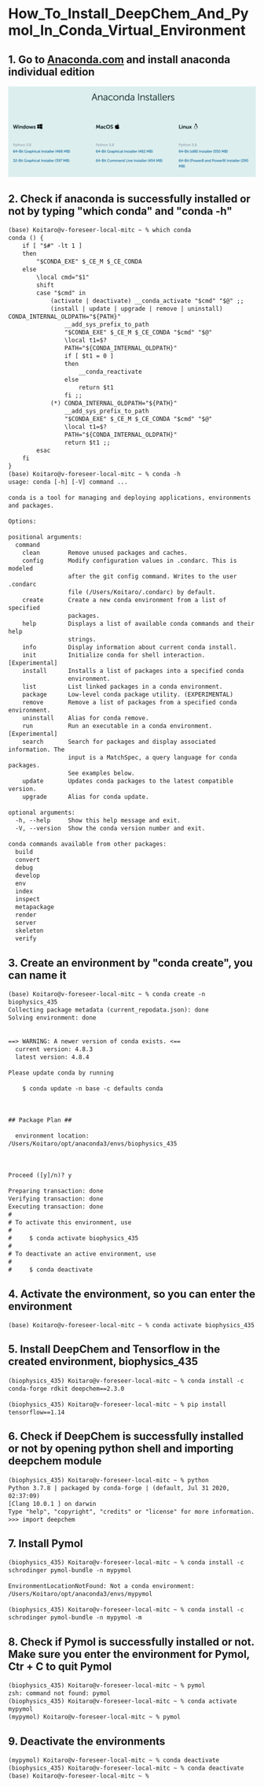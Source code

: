 # How_To_Install_DeepChem_And_Pymol_In_Conda_Virtual_Environment

## 1. Go to [Anaconda.com](https://www.anaconda.com/) and install anaconda individual edition
![figure_1](https://github.com/NoriKaneshige/How_To_Install_DeepChem_And_Pymol_In_Conda_Virtual_Environment/blob/master/anaconda.png)
## 2. Check if anaconda is successfully installed or not by typing "which conda" and "conda -h"
```
(base) Koitaro@v-foreseer-local-mitc ~ % which conda
conda () {
	if [ "$#" -lt 1 ]
	then
		"$CONDA_EXE" $_CE_M $_CE_CONDA
	else
		\local cmd="$1"
		shift
		case "$cmd" in
			(activate | deactivate) __conda_activate "$cmd" "$@" ;;
			(install | update | upgrade | remove | uninstall) CONDA_INTERNAL_OLDPATH="${PATH}" 
				__add_sys_prefix_to_path
				"$CONDA_EXE" $_CE_M $_CE_CONDA "$cmd" "$@"
				\local t1=$?
				PATH="${CONDA_INTERNAL_OLDPATH}" 
				if [ $t1 = 0 ]
				then
					__conda_reactivate
				else
					return $t1
				fi ;;
			(*) CONDA_INTERNAL_OLDPATH="${PATH}" 
				__add_sys_prefix_to_path
				"$CONDA_EXE" $_CE_M $_CE_CONDA "$cmd" "$@"
				\local t1=$?
				PATH="${CONDA_INTERNAL_OLDPATH}" 
				return $t1 ;;
		esac
	fi
}
(base) Koitaro@v-foreseer-local-mitc ~ % conda -h
usage: conda [-h] [-V] command ...

conda is a tool for managing and deploying applications, environments and packages.

Options:

positional arguments:
  command
    clean        Remove unused packages and caches.
    config       Modify configuration values in .condarc. This is modeled
                 after the git config command. Writes to the user .condarc
                 file (/Users/Koitaro/.condarc) by default.
    create       Create a new conda environment from a list of specified
                 packages.
    help         Displays a list of available conda commands and their help
                 strings.
    info         Display information about current conda install.
    init         Initialize conda for shell interaction. [Experimental]
    install      Installs a list of packages into a specified conda
                 environment.
    list         List linked packages in a conda environment.
    package      Low-level conda package utility. (EXPERIMENTAL)
    remove       Remove a list of packages from a specified conda environment.
    uninstall    Alias for conda remove.
    run          Run an executable in a conda environment. [Experimental]
    search       Search for packages and display associated information. The
                 input is a MatchSpec, a query language for conda packages.
                 See examples below.
    update       Updates conda packages to the latest compatible version.
    upgrade      Alias for conda update.

optional arguments:
  -h, --help     Show this help message and exit.
  -V, --version  Show the conda version number and exit.

conda commands available from other packages:
  build
  convert
  debug
  develop
  env
  index
  inspect
  metapackage
  render
  server
  skeleton
  verify
```
## 3. Create an environment by "conda create", you can name it
```
(base) Koitaro@v-foreseer-local-mitc ~ % conda create -n biophysics_435
Collecting package metadata (current_repodata.json): done
Solving environment: done


==> WARNING: A newer version of conda exists. <==
  current version: 4.8.3
  latest version: 4.8.4

Please update conda by running

    $ conda update -n base -c defaults conda



## Package Plan ##

  environment location: /Users/Koitaro/opt/anaconda3/envs/biophysics_435



Proceed ([y]/n)? y

Preparing transaction: done
Verifying transaction: done
Executing transaction: done
#
# To activate this environment, use
#
#     $ conda activate biophysics_435
#
# To deactivate an active environment, use
#
#     $ conda deactivate
```

## 4. Activate the environment, so you can enter the environment
```
(base) Koitaro@v-foreseer-local-mitc ~ % conda activate biophysics_435
```
## 5. Install DeepChem and Tensorflow in the created environment, biophysics_435
```
(biophysics_435) Koitaro@v-foreseer-local-mitc ~ % conda install -c conda-forge rdkit deepchem==2.3.0

(biophysics_435) Koitaro@v-foreseer-local-mitc ~ % pip install tensorflow==1.14

```
## 6. Check if DeepChem is successfully installed or not by opening python shell and importing deepchem module
```
(biophysics_435) Koitaro@v-foreseer-local-mitc ~ % python
Python 3.7.8 | packaged by conda-forge | (default, Jul 31 2020, 02:37:09) 
[Clang 10.0.1 ] on darwin
Type "help", "copyright", "credits" or "license" for more information.
>>> import deepchem
```
## 7. Install Pymol
```
(biophysics_435) Koitaro@v-foreseer-local-mitc ~ % conda install -c schrodinger pymol-bundle -n mypymol

EnvironmentLocationNotFound: Not a conda environment: /Users/Koitaro/opt/anaconda3/envs/mypymol

(biophysics_435) Koitaro@v-foreseer-local-mitc ~ % conda install -c schrodinger pymol-bundle -n mypymol -m

```
## 8. Check if Pymol is successfully installed or not. Make sure you enter the environment for Pymol, Ctr + C to quit Pymol
```
(biophysics_435) Koitaro@v-foreseer-local-mitc ~ % pymol
zsh: command not found: pymol
(biophysics_435) Koitaro@v-foreseer-local-mitc ~ % conda activate mypymol
(mypymol) Koitaro@v-foreseer-local-mitc ~ % pymol

```
## 9. Deactivate the environments
```
(mypymol) Koitaro@v-foreseer-local-mitc ~ % conda deactivate
(biophysics_435) Koitaro@v-foreseer-local-mitc ~ % conda deactivate
(base) Koitaro@v-foreseer-local-mitc ~ % 

```

